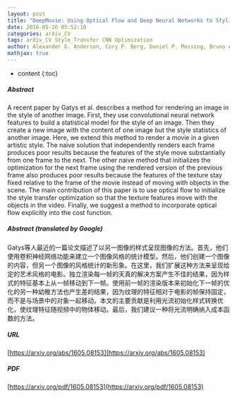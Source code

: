 ```yaml
---
layout: post
title: "DeepMovie: Using Optical Flow and Deep Neural Networks to Stylize Movies"
date: 2016-05-26 05:52:10
categories: arXiv_CV
tags: arXiv_CV Style_Transfer CNN Optimization
author: Alexander G. Anderson, Cory P. Berg, Daniel P. Mossing, Bruno A. Olshausen
mathjax: true
---
```


* content
{:toc}

##### Abstract
A recent paper by Gatys et al. describes a method for rendering an image in the style of another image. First, they use convolutional neural network features to build a statistical model for the style of an image. Then they create a new image with the content of one image but the style statistics of another image. Here, we extend this method to render a movie in a given artistic style. The naive solution that independently renders each frame produces poor results because the features of the style move substantially from one frame to the next. The other naive method that initializes the optimization for the next frame using the rendered version of the previous frame also produces poor results because the features of the texture stay fixed relative to the frame of the movie instead of moving with objects in the scene. The main contribution of this paper is to use optical flow to initialize the style transfer optimization so that the texture features move with the objects in the video. Finally, we suggest a method to incorporate optical flow explicitly into the cost function.

##### Abstract (translated by Google)
Gatys等人最近的一篇论文描述了以另一图像的样式呈现图像的方法。首先，他们使用卷积神经网络功能来建立一个图像风格的统计模型。然后，他们创建一个图像的内容，但另一个图像的风格统计的新形象。在这里，我们扩展这种方法来呈现给定的艺术风格的电影。独立渲染每一帧的天真的解决方案产生不佳的结果，因为样式的特征基本上从一帧移动到下一帧。使用前一帧的渲染版本来初始化下一帧的优化的另一种幼稚方法也产生差的结果，因为纹理的特征相对于电影的帧保持固定，而不是与场景中的对象一起移动。本文的主要贡献是利用光流初始化样式转换优化，使纹理特征随视频中的物体移动。最后，我们建议一种将光流明确纳入成本函数的方法。

##### URL
[https://arxiv.org/abs/1605.08153](https://arxiv.org/abs/1605.08153)

##### PDF
[https://arxiv.org/pdf/1605.08153](https://arxiv.org/pdf/1605.08153)

